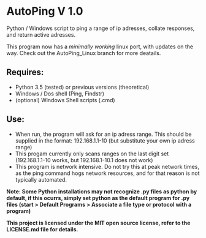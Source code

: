 # AutoPing V 1.0
Python / Windows script to ping a range of ip adresses, collate responses, and return active adresses.

This program now has a _minimally working_ linux port, with updates on the way. Check out the AutoPing_Linux branch for more deatails.

## Requires: 
- Python 3.5 (tested) or previous versions (theoretical)
- Windows / Dos shell (Ping, Findstr)
- (optional) Windows Shell scripts (.cmd)

## Use:
- When run, the program will ask for an ip adress range. This should be supplied in the format: 192.168.1.1-10 (but substitute your own ip adress range)
- This progam currently only scans ranges on the last digit set (192.168.1.1-10 works, but 192.168.1-10.1 does not work)
- This program is network intensive. Do not try this at peak network times, as the ping command hogs network resources, and for that reason is not typically automated.

__Note: Some Python installations may not recognize .py files as python by default, if this ocurrs, simply set python as the default program for .py files (start > Default Programs > Associate a file type or protocol with a program)__

**This project is licensed under the MIT open source license, refer to the LICENSE.md file for details.**
